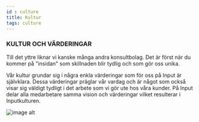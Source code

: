 ```yaml
---
id : culture
title: Kultur
tags: culture
---
```


### KULTUR OCH VÄRDERINGAR

Till det yttre liknar vi kanske många andra konsultbolag. Det är först när du kommer på "insidan" som skillnaden blir tydlig och som gör oss unika.

Vår kultur grundar sig i några enkla värderingar som för oss på Input är självklara. Dessa värderingar präglar vår vardag och är något som också visar sig väldigt tydligt i det arbete som vi gör ute hos våra kunder. På Input delar alla medarbetare samma vision och värderingar vilket resulterar i Inputkulturen.

![image alt](/img/nyheter/skandia-logga.png)
